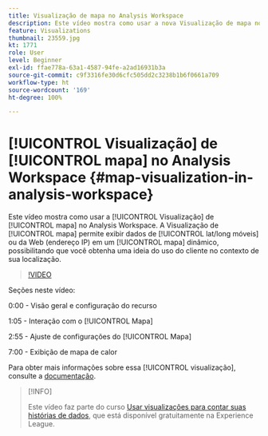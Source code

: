 ```yaml
---
title: Visualização de mapa no Analysis Workspace
description: Este vídeo mostra como usar a nova Visualização de mapa no Analysis Workspace. A Visualização de mapa permite exibir dados móveis (lat/long) ou da Web (endereço IP) em um mapa dinâmico, possibilitando que você obtenha uma ideia do uso do cliente no contexto de sua localização.
feature: Visualizations
thumbnail: 23559.jpg
kt: 1771
role: User
level: Beginner
exl-id: ffae778a-63a1-4587-94fe-a2ad16931b3a
source-git-commit: c9f3316fe30d6cfc505dd2c3238b1b6f0661a709
workflow-type: ht
source-wordcount: '169'
ht-degree: 100%

---
```


# [!UICONTROL Visualização] de [!UICONTROL mapa] no Analysis Workspace {#map-visualization-in-analysis-workspace}

Este vídeo mostra como usar a [!UICONTROL Visualização] de [!UICONTROL mapa] no Analysis Workspace. A Visualização de [!UICONTROL mapa] permite exibir dados de [!UICONTROL lat/long móveis] ou da Web (endereço IP) em um [!UICONTROL mapa] dinâmico, possibilitando que você obtenha uma ideia do uso do cliente no contexto de sua localização.

>[!VIDEO](https://video.tv.adobe.com/v/23559/?quality=12)

Seções neste vídeo:

0:00 - Visão geral e configuração do recurso

1:05 - Interação com o [!UICONTROL Mapa]

2:55 - Ajuste de configurações do [!UICONTROL Mapa] 

7:00 - Exibição de mapa de calor

Para obter mais informações sobre essa [!UICONTROL visualização], consulte a [documentação](https://experienceleague.adobe.com/docs/analytics/analyze/analysis-workspace/visualizations/map-visualization.html?lang=pt-BR).

>[!INFO]
>
> Este vídeo faz parte do curso [Usar visualizações para contar suas histórias de dados](https://experienceleague.adobe.com/?recommended=Analytics-U-1-2021.1.visualizations&amp;lang=pt-BR), que está disponível gratuitamente na Experience League.

